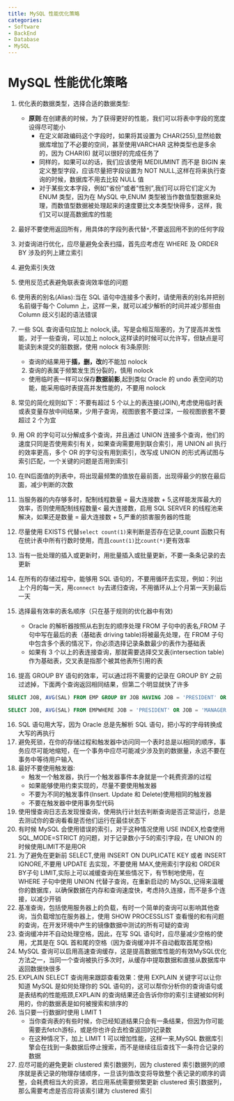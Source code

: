 ```yaml
---
title: MySQL 性能优化策略
categories:
- Software
- BackEnd
- Database
- MySQL
---
```

# MySQL 性能优化策略

1. 优化表的数据类型，选择合适的数据类型:
    - **原则**:在创建表的时候，为了获得更好的性能，我们可以将表中字段的宽度设得尽可能小
        - 在定义邮政编码这个字段时，如果将其设置为 CHAR(255),显然给数据库增加了不必要的空间，甚至使用VARCHAR 这种类型也是多余的，因为 CHAR(6) 就可以很好的完成任务了
        - 同样的，如果可以的话，我们应该使用 MEDIUMINT 而不是 BIGIN 来定义整型字段，应该尽量把字段设置为 NOT NULL,这样在将来执行查询的时候，数据库不用去比较 NULL 值
        - 对于某些文本字段，例如"省份”或者"性别”,我们可以将它们定义为 ENUM 类型，因为在 MySQL 中,ENUM 类型被当作数值型数据来处理，而数值型数据被处理起来的速度要比文本类型快得多，这样，我们又可以提高数据库的性能

2. 最好不要使用返回所有，用具体的字段列表代替`*`,不要返回用不到的任何字段

3. 对查询进行优化，应尽量避免全表扫描，首先应考虑在 WHERE 及 ORDER BY 涉及的列上建立索引

4. 避免索引失效

5. 使用反范式表避免联表查询效率低的问题

6. 使用表的别名(Alias):当在 SQL 语句中连接多个表时，请使用表的别名并把别名前缀于每个 Column 上，这样一来，就可以减少解析的时间并减少那些由 Column 歧义引起的语法错误

7. 一些 SQL 查询语句应加上 nolock,读。写是会相互阻塞的，为了提高并发性能，对于一些查询，可以加上 nolock,这样读的时候可以允许写，但缺点是可能读到未提交的脏数据，使用 nolock 有3条原则:
    - 查询的结果用于**插，删，改**的不能加 nolock
    2. 查询的表属于频繁发生页分裂的，慎用 nolock
    - 使用临时表一样可以保存**数据前影**,起到类似 Oracle 的 undo 表空间的功能，能采用临时表提高并发性能的，不要用 nolock

8. 常见的简化规则如下：不要有超过 5 个以上的表连接(JOIN),考虑使用临时表或表变量存放中间结果，少用子查询，视图嵌套不要过深，一般视图嵌套不要超过 2 个为宜

9. 用 OR 的字句可以分解成多个查询，并且通过 UNION 连接多个查询，他们的速度只同是否使用索引有关，如果查询需要用到联合索引，用 UNION all 执行的效率更高，多个 OR 的字句没有用到索引，改写成 UNION 的形式再试图与索引匹配，一个关键的问题是否用到索引

10. 在IN后面值的列表中，将出现最频繁的值放在最前面，出现得最少的放在最后面，减少判断的次数

11. 当服务器的内存够多时，配制线程数量 = 最大连接数 + 5,这样能发挥最大的效率，否则使用配制线程数量< 最大连接数，启用 SQL SERVER 的线程池来解决，如果还是数量 = 最大连接数 + 5,严重的损害服务器的性能

12. 尽量使用 EXISTS 代替`select count(1)`来判断是否存在记录,count 函数只有在统计表中所有行数时使用，而且`count(1)`比`count(*)`更有效率

13. 当有一批处理的插入或更新时，用批量插入或批量更新，不要一条条记录的去更新

14. 在所有的存储过程中，能够用 SQL 语句的，不要用循环去实现，例如：列出上个月的每一天，用`connect by`去递归查询，不用循环从上个月第一天到最后一天

15. 选择最有效率的表名顺序（只在基于规则的优化器中有效)
      - Oracle 的解析器按照从右到左的顺序处理 FROM 子句中的表名,FROM 子句中写在最后的表（基础表 driving table)将被最先处理，在 FROM 子句中包含多个表的情况下，你必须选择记录条数最少的表作为基础表
      - 如果有 3 个以上的表连接查询，那就需要选择交叉表(intersection table)作为基础表，交叉表是指那个被其他表所引用的表

16. 提高 GROUP BY 语句的效率，可以通过将不需要的记录在 GROUP BY 之前过滤掉，下面两个查询返回相同结果，但第二个明显就快了许多

```sql
SELECT JOB, AVG(SAL) FROM EMP GROUP BY JOB HAVING JOB = 'PRESIDENT' OR JOB = 'MANAGER';

SELECT JOB, AVG(SAL) FROM EMPWHERE JOB = 'PRESIDENT' OR JOB = 'MANAGER' GROUP BY JOB;
```

16. SQL 语句用大写，因为 Oracle 总是先解析 SQL 语句，把小写的字母转换成大写的再执行
18. 避免死锁，在你的存储过程和触发器中访问同一个表时总是以相同的顺序，事务应尽可能地缩短，在一个事务中应尽可能减少涉及到的数据量，永远不要在事务中等待用户输入
19. 最好不要使用触发器:
    - 触发一个触发器，执行一个触发器事件本身就是一个耗费资源的过程
    - 如果能够使用约束实现的，尽量不要使用触发器
    - 不要为不同的触发事件(Insert. Update 和 Delete)使用相同的触发器
    - 不要在触发器中使用事务型代码
20. 使用慢查询日志去发现慢查询，使用执行计划去判断查询是否正常运行，总是去测试你的查询看看是否他们运行在最佳状态下
21. 有时候 MySQL 会使用错误的索引，对于这种情况使用 USE INDEX,检查使用 SQL_MODE=STRICT 的问题，对于记录数小于5的索引字段，在 UNION 的时候使用LIMIT不是用OR
22. 为了避免在更新前 SELECT,使用 INSERT ON DUPLICATE KEY 或者 INSERT IGNORE,不要用 UPDATE 去实现，不要使用 MAX,使用索引字段和 ORDER BY子句 LIMIT,实际上可以减缓查询在某些情况下，有节制地使用，在 WHERE 子句中使用 UNION 代替子查询，在重新启动的 MySQL,记得来温暖你的数据库，以确保数据在内存和查询速度快，考虑持久连接，而不是多个连接，以减少开销
23. 基准查询，包括使用服务器上的负载，有时一个简单的查询可以影响其他查询，当负载增加在服务器上，使用 SHOW PROCESSLIST 查看慢的和有问题的查询，在开发环境中产生的镜像数据中测试的所有可疑的查询
24. 查询缓冲并不自动处理空格，因此，在写 SQL 语句时，应尽量减少空格的使用，尤其是在 SQL 首和尾的空格（因为查询缓冲并不自动截取首尾空格)
25. MySQL 查询可以启用高速查询缓存，这是提高数据库性能的有效MySQL优化方法之一，当同一个查询被执行多次时，从缓存中提取数据和直接从数据库中返回数据快很多
26. EXPLAIN SELECT 查询用来跟踪查看效果：使用 EXPLAIN 关键字可以让你知道 MySQL 是如何处理你的 SQL 语句的，这可以帮你分析你的查询语句或是表结构的性能瓶颈,EXPLAIN 的查询结果还会告诉你你的索引主键被如何利用的，你的数据表是如何被搜索和排序的
27. 当只要一行数据时使用 LIMIT 1
    - 当你查询表的有些时候，你已经知道结果只会有一条结果，但因为你可能需要去fetch游标，或是你也许会去检查返回的记录数
    - 在这种情况下，加上 LIMIT 1 可以增加性能，这样一来,MySQL 数据库引擎会在找到一条数据后停止搜索，而不是继续往后查找下一条符合记录的数据
27. 应尽可能的避免更新 clustered 索引数据列，因为 clustered 索引数据列的顺序就是表记录的物理存储顺序，一旦该列值改变将导致整个表记录的顺序的调整，会耗费相当大的资源，若应用系统需要频繁更新 clustered 索引数据列，那么需要考虑是否应将该索引建为 clustered 索引
